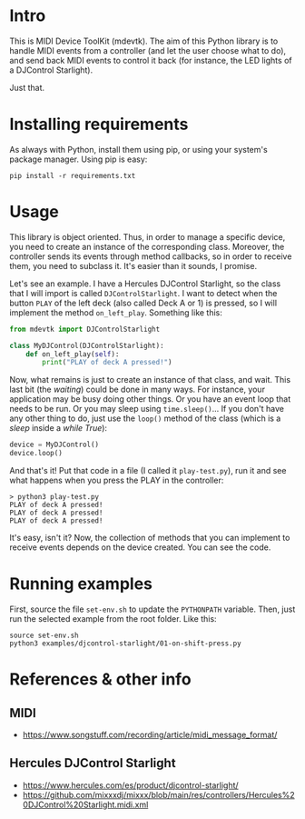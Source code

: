 # Intro

This is MIDI Device ToolKit (mdevtk). The aim of this Python library is to handle MIDI events from a controller (and let the user choose what to do), and send back MIDI events to control it back (for instance, the LED lights of a DJControl Starlight).

Just that.


# Installing requirements

As always with Python, install them using pip, or using your system's package manager. Using pip is easy:

    pip install -r requirements.txt


# Usage

This library is object oriented. Thus, in order to manage a specific device, you need to create an instance of the corresponding class. Moreover, the controller sends its events through method callbacks, so in order to receive them, you need to subclass it. It's easier than it sounds, I promise.

Let's see an example. I have a Hercules DJControl Starlight, so the class that I will import is called `DJControlStarlight`. I want to detect when the button `PLAY` of the left deck (also called Deck A or 1) is pressed, so I will implement the method `on_left_play`. Something like this:

```python
from mdevtk import DJControlStarlight

class MyDJControl(DJControlStarlight):
    def on_left_play(self):
        print("PLAY of deck A pressed!")
```

Now, what remains is just to create an instance of that class, and wait. This last bit (the *waiting*) could be done in many ways. For instance, your application may be busy doing other things. Or you have an event loop that needs to be run. Or you may sleep using `time.sleep()`... If you don't have any other thing to do, just use the `loop()` method of the class (which is a *sleep* inside a *while True*):

```python
device = MyDJControl()
device.loop()
```

And that's it! Put that code in a file (I called it `play-test.py`), run it and see what happens when you press the PLAY in the controller:

```shell
> python3 play-test.py
PLAY of deck A pressed!
PLAY of deck A pressed!
PLAY of deck A pressed!
```

It's easy, isn't it? Now, the collection of methods that you can implement to receive events depends on the device created. You can see the code.

# Running examples

First, source the file `set-env.sh` to update the `PYTHONPATH` variable. Then, just run the selected example from the root folder. Like this:

    source set-env.sh
    python3 examples/djcontrol-starlight/01-on-shift-press.py


# References & other info

## MIDI

* https://www.songstuff.com/recording/article/midi_message_format/

## Hercules DJControl Starlight

* https://www.hercules.com/es/product/djcontrol-starlight/
* https://github.com/mixxxdj/mixxx/blob/main/res/controllers/Hercules%20DJControl%20Starlight.midi.xml
